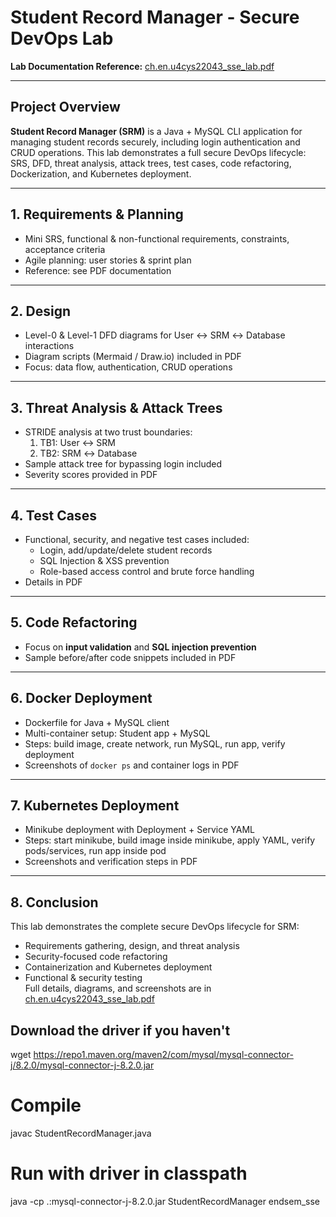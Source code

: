 # Student Record Manager - Secure DevOps Lab

**Lab Documentation Reference:** [ch.en.u4cys22043_sse_lab.pdf](./ch.en.u4cys22043_sse_lab.pdf)

---

## Project Overview
**Student Record Manager (SRM)** is a Java + MySQL CLI application for managing student records securely, including login authentication and CRUD operations. This lab demonstrates a full secure DevOps lifecycle: SRS, DFD, threat analysis, attack trees, test cases, code refactoring, Dockerization, and Kubernetes deployment.

---

## 1. Requirements & Planning
- Mini SRS, functional & non-functional requirements, constraints, acceptance criteria
- Agile planning: user stories & sprint plan
- Reference: see PDF documentation

---

## 2. Design
- Level-0 & Level-1 DFD diagrams for User ↔ SRM ↔ Database interactions
- Diagram scripts (Mermaid / Draw.io) included in PDF
- Focus: data flow, authentication, CRUD operations

---

## 3. Threat Analysis & Attack Trees
- STRIDE analysis at two trust boundaries:
  1. TB1: User ↔ SRM  
  2. TB2: SRM ↔ Database  
- Sample attack tree for bypassing login included
- Severity scores provided in PDF

---

## 4. Test Cases
- Functional, security, and negative test cases included:
  - Login, add/update/delete student records
  - SQL Injection & XSS prevention
  - Role-based access control and brute force handling
- Details in PDF

---

## 5. Code Refactoring
- Focus on **input validation** and **SQL injection prevention**
- Sample before/after code snippets included in PDF

---

## 6. Docker Deployment
- Dockerfile for Java + MySQL client
- Multi-container setup: Student app + MySQL
- Steps: build image, create network, run MySQL, run app, verify deployment
- Screenshots of `docker ps` and container logs in PDF

---

## 7. Kubernetes Deployment
- Minikube deployment with Deployment + Service YAML
- Steps: start minikube, build image inside minikube, apply YAML, verify pods/services, run app inside pod
- Screenshots and verification steps in PDF

---

## 8. Conclusion
This lab demonstrates the complete secure DevOps lifecycle for SRM:
- Requirements gathering, design, and threat analysis
- Security-focused code refactoring
- Containerization and Kubernetes deployment
- Functional & security testing  
Full details, diagrams, and screenshots are in [ch.en.u4cys22043_sse_lab.pdf](./ch.en.u4cys22043_sse_lab.pdf)



## Download the driver if you haven't
wget https://repo1.maven.org/maven2/com/mysql/mysql-connector-j/8.2.0/mysql-connector-j-8.2.0.jar

# Compile
javac StudentRecordManager.java

# Run with driver in classpath
java -cp .:mysql-connector-j-8.2.0.jar StudentRecordManager endsem_sse
